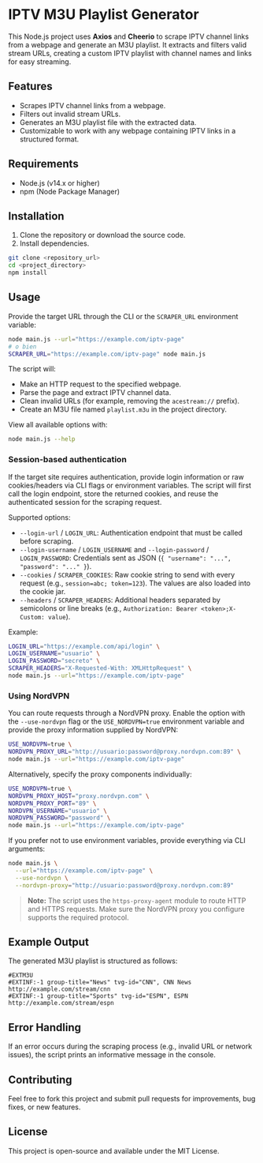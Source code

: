 # IPTV M3U Playlist Generator

This Node.js project uses **Axios** and **Cheerio** to scrape IPTV channel links from a webpage and generate an M3U playlist. It extracts and filters valid stream URLs, creating a custom IPTV playlist with channel names and links for easy streaming.

## Features

- Scrapes IPTV channel links from a webpage.
- Filters out invalid stream URLs.
- Generates an M3U playlist file with the extracted data.
- Customizable to work with any webpage containing IPTV links in a structured format.

## Requirements

- Node.js (v14.x or higher)
- npm (Node Package Manager)

## Installation

1. Clone the repository or download the source code.
2. Install dependencies.

```bash
git clone <repository_url>
cd <project_directory>
npm install
```

## Usage

Provide the target URL through the CLI or the `SCRAPER_URL` environment variable:

```bash
node main.js --url="https://example.com/iptv-page"
# o bien
SCRAPER_URL="https://example.com/iptv-page" node main.js
```

The script will:

- Make an HTTP request to the specified webpage.
- Parse the page and extract IPTV channel data.
- Clean invalid URLs (for example, removing the `acestream://` prefix).
- Create an M3U file named `playlist.m3u` in the project directory.

View all available options with:

```bash
node main.js --help
```

### Session-based authentication

If the target site requires authentication, provide login information or raw cookies/headers via CLI flags or environment variables. The script will first call the login endpoint, store the returned cookies, and reuse the authenticated session for the scraping request.

Supported options:

- `--login-url` / `LOGIN_URL`: Authentication endpoint that must be called before scraping.
- `--login-username` / `LOGIN_USERNAME` and `--login-password` / `LOGIN_PASSWORD`: Credentials sent as JSON (`{ "username": "...", "password": "..." }`).
- `--cookies` / `SCRAPER_COOKIES`: Raw cookie string to send with every request (e.g., `session=abc; token=123`). The values are also loaded into the cookie jar.
- `--headers` / `SCRAPER_HEADERS`: Additional headers separated by semicolons or line breaks (e.g., `Authorization: Bearer <token>;X-Custom: value`).

Example:

```bash
LOGIN_URL="https://example.com/api/login" \
LOGIN_USERNAME="usuario" \
LOGIN_PASSWORD="secreto" \
SCRAPER_HEADERS="X-Requested-With: XMLHttpRequest" \
node main.js --url="https://example.com/iptv-page"
```

### Using NordVPN

You can route requests through a NordVPN proxy. Enable the option with the `--use-nordvpn` flag or the `USE_NORDVPN=true` environment variable and provide the proxy information supplied by NordVPN:

```bash
USE_NORDVPN=true \
NORDVPN_PROXY_URL="http://usuario:password@proxy.nordvpn.com:89" \
node main.js --url="https://example.com/iptv-page"
```

Alternatively, specify the proxy components individually:

```bash
USE_NORDVPN=true \
NORDVPN_PROXY_HOST="proxy.nordvpn.com" \
NORDVPN_PROXY_PORT="89" \
NORDVPN_USERNAME="usuario" \
NORDVPN_PASSWORD="password" \
node main.js --url="https://example.com/iptv-page"
```

If you prefer not to use environment variables, provide everything via CLI arguments:

```bash
node main.js \
  --url="https://example.com/iptv-page" \
  --use-nordvpn \
  --nordvpn-proxy="http://usuario:password@proxy.nordvpn.com:89"
```

> **Note:** The script uses the `https-proxy-agent` module to route HTTP and HTTPS requests. Make sure the NordVPN proxy you configure supports the required protocol.

## Example Output

The generated M3U playlist is structured as follows:

```
#EXTM3U
#EXTINF:-1 group-title="News" tvg-id="CNN", CNN News
http://example.com/stream/cnn
#EXTINF:-1 group-title="Sports" tvg-id="ESPN", ESPN
http://example.com/stream/espn
```

## Error Handling

If an error occurs during the scraping process (e.g., invalid URL or network issues), the script prints an informative message in the console.

## Contributing

Feel free to fork this project and submit pull requests for improvements, bug fixes, or new features.

## License

This project is open-source and available under the MIT License.
